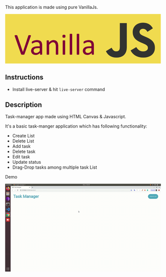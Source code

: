 This application is made using pure VanillaJs.

<img src="./styles/assets/img.png">

## Instructions

- Install live-server & hit ```live-server``` command 

## Description
 Task-manager app made using HTML Canvas & Javascript. 

It's a basic task-manger application which has following functionality:

* Create List
* Delete List
* Add task
* Delete task
* Edit task
* Update status
* Drag-Drop tasks among multiple task List


Demo

<img src="./styles/assets/task-manager.gif">